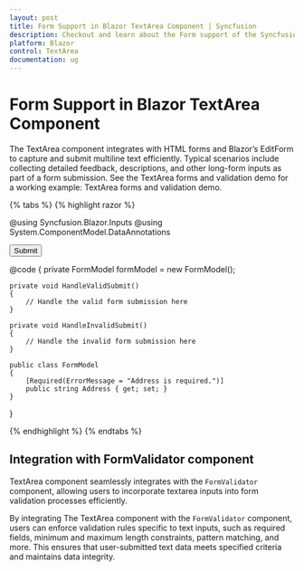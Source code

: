 ```yaml
---
layout: post
title: Form Support in Blazor TextArea Component | Syncfusion
description: Checkout and learn about the Form support of the Syncfusion Blazor Textarea component and much more.
platform: Blazor
control: TextArea
documentation: ug
---
```


# Form Support in Blazor TextArea Component

The TextArea component integrates with HTML forms and Blazor’s EditForm to capture and submit multiline text efficiently. Typical scenarios include collecting detailed feedback, descriptions, and other long-form inputs as part of a form submission. See the TextArea forms and validation demo for a working example: TextArea forms and validation demo.

{% tabs %}
{% highlight razor %}

@using Syncfusion.Blazor.Inputs
@using System.ComponentModel.DataAnnotations

<EditForm Model="@formModel" OnValidSubmit="HandleValidSubmit" OnInvalidSubmit="@HandleInvalidSubmit">
    <SfTextArea @bind-Value="@formModel.Address" Placeholder="Enter the Address" FloatLabelType="@FloatLabelType.Auto"></SfTextArea>
    <button type="submit">Submit</button>
</EditForm>

@code {
    private FormModel formModel = new FormModel();

    private void HandleValidSubmit()
    {
        // Handle the valid form submission here
    }

    private void HandleInvalidSubmit()
    {
        // Handle the invalid form submission here
    }

    public class FormModel
    {
        [Required(ErrorMessage = "Address is required.")]
        public string Address { get; set; }
    }
}

{% endhighlight %}
{% endtabs %}

## Integration with FormValidator component

TextArea component seamlessly integrates with the `FormValidator` component, allowing users to incorporate textarea inputs into form validation processes efficiently.

By integrating The TextArea component with the `FormValidator` component, users can enforce validation rules specific to text inputs, such as required fields, minimum and maximum length constraints, pattern matching, and more. This ensures that user-submitted text data meets specified criteria and maintains data integrity.
